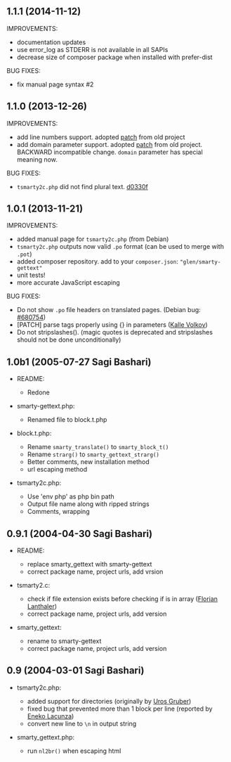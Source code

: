 ## 1.1.1 (2014-11-12)

IMPROVEMENTS:

  - documentation updates
  - use error_log as STDERR is not available in all SAPIs
  - decrease size of composer package when installed with prefer-dist

BUG FIXES:
  - fix manual page syntax #2

## 1.1.0 (2013-12-26)

IMPROVEMENTS:

  - add line numbers support. adopted [patch](https://sourceforge.net/p/smarty-gettext/patches/3/) from old project
  - add domain parameter support. adopted [patch](https://sourceforge.net/p/smarty-gettext/patches/5/) from old project. BACKWARD incompatible change. `domain` parameter has special meaning now.

BUG FIXES:
  - `tsmarty2c.php` did not find plural text. [d0330f](https://github.com/smarty-gettext/smarty-gettext/commit/d0330f)

## 1.0.1 (2013-11-21)

IMPROVEMENTS:

  - added manual page for `tsmarty2c.php` (from Debian)
  - `tsmarty2c.php` outputs now valid `.po` format (can be used to merge with `.pot`)
  - added composer repository. add to your `composer.json`: `"glen/smarty-gettext"`
  - unit tests!
  - more accurate JavaScript escaping

BUG FIXES:

  - Do not show `.po` file headers on translated pages. (Debian bug: [#680754][1])
  - [PATCH] parse tags properly using {} in parameters ([Kalle Volkov][2])
  - Do not stripslashes(). (magic quotes is deprecated and stripslashes should not be done unconditionally)

## 1.0b1 (2005-07-27 Sagi Bashari)

* README:
	- Redone

* smarty-gettext.php:
	- Renamed file to block.t.php

* block.t.php:
	- Rename `smarty_translate()` to `smarty_block_t()`
	- Rename `strarg()` to `smarty_gettext_strarg()`
	- Better comments, new installation method
	- url escaping method

* tsmarty2c.php:
	- Use 'env php' as php bin path
	- Output file name along with ripped strings
	- Comments, wrapping

## 0.9.1 (2004-04-30 Sagi Bashari)

* README:
	- replace smarty_gettext with smarty-gettext
	- correct package name, project urls, add vrsion

* tsmarty2.c:
	- check if file extension exists before checking if is in array ([Florian Lanthaler][3])
	- correct package name, project urls, add version

* smarty_gettext:
	- rename to smarty-gettext
	- correct package name, project urls, add version

## 0.9 (2004-03-01 Sagi Bashari)

* tsmarty2c.php:
	- added support for directories (originally by [Uros Gruber][4])
	- fixed bug that prevented more than 1 block per line (reported by [Eneko Lacunza][5])
	- convert new line to `\n` in output string

* smarty_gettext.php:
	- run `nl2br()` when escaping html


  [1]: http://bugs.debian.org/680754
  [2]: mailto:kalle.volkov@hiirepadi.ee
  [3]: mailto:florian@phpbitch.net
  [4]: mailto:uros.gruber@vizija.si
  [5]: mailto:enlar@euskal.org
